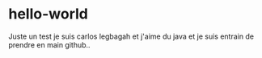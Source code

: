# hello-world
Juste un test
je suis carlos legbagah et j'aime du java et je suis entrain de prendre en main github..
